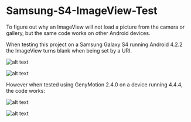 # Samsung-S4-ImageView-Test
To figure out why an ImageView will not load a picture from the camera or gallery, but the same code works on other Android devices.

When testing this project on a Samsung Galaxy S4 running Android 4.2.2 the ImageView turns blank when being set by a URI. 

![alt text](http://i.imgur.com/oNWVpJY.png "S4 Before")

![alt text](http://i.imgur.com/HiiU2j1.png "S4 After")

However when tested using GenyMotion 2.4.0 on a device running 4.4.4, the code works:

![alt text](http://i.imgur.com/EJJQlqG.png "GenyMotion 2.40/4.4.4 Before")

![alt text](http://i.imgur.com/KDUUjgl.png "GenyMotion 2.40/4.4.4 After")

